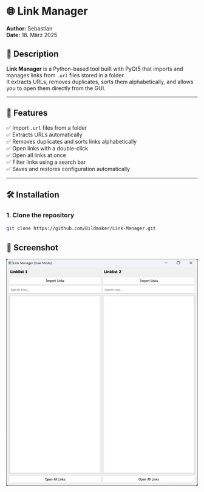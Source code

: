 # 🌐 Link Manager

**Author:** Sebastian  
**Date:** 18. März 2025  

## 📌 Description  
**Link Manager** is a Python-based tool built with PyQt5 that imports and manages links from `.url` files stored in a folder.  
It extracts URLs, removes duplicates, sorts them alphabetically, and allows you to open them directly from the GUI.  

---

## 🚀 Features  
✅ Import `.url` files from a folder  
✅ Extracts URLs automatically  
✅ Removes duplicates and sorts links alphabetically  
✅ Open links with a double-click  
✅ Open all links at once  
✅ Filter links using a search bar  
✅ Saves and restores configuration automatically  

---

## 🛠️ Installation  
### 1. Clone the repository  
```bash
git clone https://github.com/Bildmaker/Link-Manager.git
```

## 📸 Screenshot  
![Link Manager Screenshot](./screenshot.png)  
